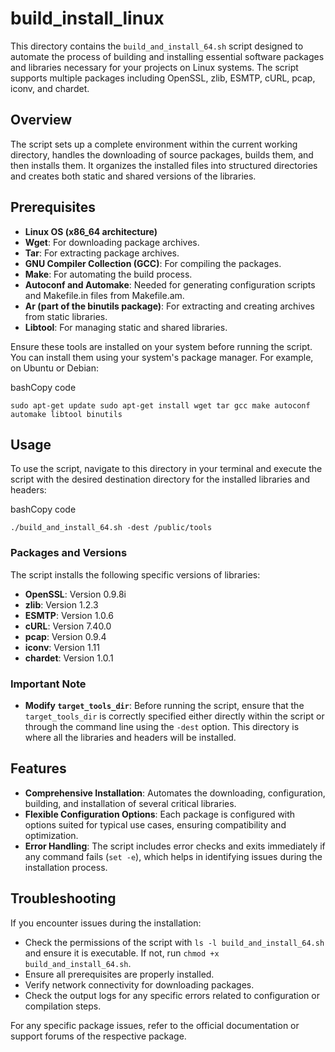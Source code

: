 # build_install_linux

This directory contains the `build_and_install_64.sh` script designed to automate the process of building and installing essential software packages and libraries necessary for your projects on Linux systems. The script supports multiple packages including OpenSSL, zlib, ESMTP, cURL, pcap, iconv, and chardet.

## Overview

The script sets up a complete environment within the current working directory, handles the downloading of source packages, builds them, and then installs them. It organizes the installed files into structured directories and creates both static and shared versions of the libraries.

## Prerequisites

- **Linux OS (x86_64 architecture)**
- **Wget**: For downloading package archives.
- **Tar**: For extracting package archives.
- **GNU Compiler Collection (GCC)**: For compiling the packages.
- **Make**: For automating the build process.
- **Autoconf and Automake**: Needed for generating configuration scripts and Makefile.in files from Makefile.am.
- **Ar (part of the binutils package)**: For extracting and creating archives from static libraries.
- **Libtool**: For managing static and shared libraries.

Ensure these tools are installed on your system before running the script. You can install them using your system's package manager. For example, on Ubuntu or Debian:

bashCopy code

`sudo apt-get update sudo apt-get install wget tar gcc make autoconf automake libtool binutils`

## Usage

To use the script, navigate to this directory in your terminal and execute the script with the desired destination directory for the installed libraries and headers:

bashCopy code

`./build_and_install_64.sh -dest /public/tools`

### Packages and Versions

The script installs the following specific versions of libraries:

- **OpenSSL**: Version 0.9.8i
- **zlib**: Version 1.2.3
- **ESMTP**: Version 1.0.6
- **cURL**: Version 7.40.0
- **pcap**: Version 0.9.4
- **iconv**: Version 1.11
- **chardet**: Version 1.0.1

### Important Note

- **Modify `target_tools_dir`**: Before running the script, ensure that the `target_tools_dir` is correctly specified either directly within the script or through the command line using the `-dest` option. This directory is where all the libraries and headers will be installed.

## Features

- **Comprehensive Installation**: Automates the downloading, configuration, building, and installation of several critical libraries.
- **Flexible Configuration Options**: Each package is configured with options suited for typical use cases, ensuring compatibility and optimization.
- **Error Handling**: The script includes error checks and exits immediately if any command fails (`set -e`), which helps in identifying issues during the installation process.

## Troubleshooting

If you encounter issues during the installation:

- Check the permissions of the script with `ls -l build_and_install_64.sh` and ensure it is executable. If not, run `chmod +x build_and_install_64.sh`.
- Ensure all prerequisites are properly installed.
- Verify network connectivity for downloading packages.
- Check the output logs for any specific errors related to configuration or compilation steps.

For any specific package issues, refer to the official documentation or support forums of the respective package.